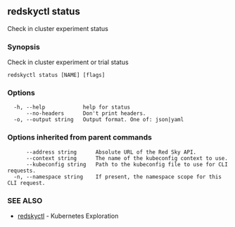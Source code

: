 ## redskyctl status

Check in cluster experiment status

### Synopsis

Check in cluster experiment or trial status

```
redskyctl status [NAME] [flags]
```

### Options

```
  -h, --help            help for status
      --no-headers      Don't print headers.
  -o, --output string   Output format. One of: json|yaml
```

### Options inherited from parent commands

```
      --address string      Absolute URL of the Red Sky API.
      --context string      The name of the kubeconfig context to use.
      --kubeconfig string   Path to the kubeconfig file to use for CLI requests.
  -n, --namespace string    If present, the namespace scope for this CLI request.
```

### SEE ALSO

* [redskyctl](redskyctl.md)	 - Kubernetes Exploration

